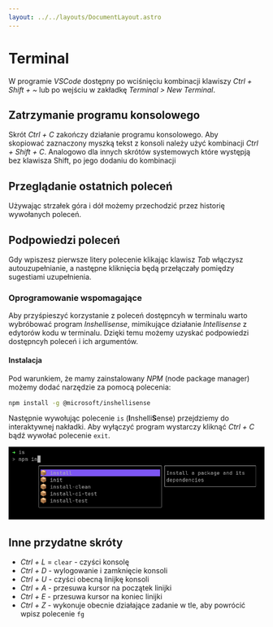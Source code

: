 ```yaml
---
layout: ../../layouts/DocumentLayout.astro
---
```


# Terminal

W programie *VSCode* dostępny po wciśnięciu kombinacji klawiszy *Ctrl + Shift + ~* lub po wejściu w zakładkę *Terminal > New Terminal*.

## Zatrzymanie programu konsolowego

Skrót *Ctrl + C* zakończy działanie programu konsolowego.
Aby skopiować zaznaczony myszką tekst z konsoli należy użyć kombinacji *Ctrl + Shift + C*. Analogowo dla innych skrótów systemowych które występją bez klawisza Shift, po jego dodaniu do kombinacji 

## Przeglądanie ostatnich poleceń

Używając strzałek góra i dół możemy przechodzić przez historię wywołanych poleceń. 

## Podpowiedzi poleceń

Gdy wpiszesz pierwsze litery polecenie klikając klawisz *Tab* włączysz autouzupełnianie, a następne kliknięcia będą przełączały pomiędzy sugestiami uzupełnienia.

### Oprogramowanie wspomagające

Aby przyśpieszyć korzystanie z poleceń dostępncyh w terminalu warto wybróbować program *Inshellisense*, mimikujące działanie *Intellisense* z edytorów kodu w terminalu. Dzięki temu możemy uzyskać podpowiedzi dostępncyh poleceń i ich argumentów.

#### Instalacja

Pod warunkiem, że mamy zainstalowany *NPM* (node package manager) możemy dodać narzędzie za pomocą polecenia:

```bash
npm install -g @microsoft/inshellisense
```

Następnie wywołując polecenie `is` (**I**nshelli**S**ense) przejdziemy do interaktywnej nakładki. Aby wyłączyć program wystarczy kliknąć *Ctrl + C* bądź wywołać polecenie `exit`.

![Shell autocomplete](../../../public/inshellisense.png)

## Inne przydatne skróty

- *Ctrl + L* = `clear` - czyści konsolę
- *Ctrl + D* - wylogowanie i zamknięcie konsoli
- *Ctrl + U* - czyści obecną linijkę konsoli
- *Ctrl + A* - przesuwa kursor na początek linijki
- *Ctrl + E* - przesuwa kursor na koniec linijki
- *Ctrl + Z* - wykonuje obecnie działające zadanie w tle, aby powrócić wpisz polecenie `fg`